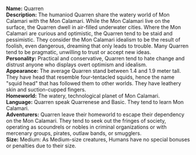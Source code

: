 **Name:** Quarren  
**Description:** The humaniod Quarren share the watery world of Mon Calamari with the Mon Calamari. While the Mon Calamari live on the surface, the Quarren dwell in air-filled underwater cities. Where the Mon Calamari are curious and optimistic, the Quarren tend to be staid and pessimistic. They consider the Mon Calamari idealism to be the result of foolish, even dangerous, dreaming that only leads to trouble. Many Quarren tend to be pragmatic, unwilling to trust or accept new ideas.  
**Personality:** Practical and conservative, Quarren tend to hate change and distrust anyone who displays overt optimism and idealism.  
**Appearance:** The average Quarren stand between 1.4 and 1.9 meter tall. They have head that resemble four-tentacled squids, hence the name "squid head" that has followed them to other worlds. They have leathery skin and suction-cupped fingers.  
**Homeworld:** The watery, technological planet of Mon Calamari.  
**Language:** Quarren speak Quarrenese and Basic. They tend to learn Mon Calamari.  
**Adventurers:** Quarren leave their homeworld to escape their dependency on the Mon Calamari. They tend to seek out the fringes of society, operating as scoundrels or nobles in criminal organizations or with mercenary groups, pirates, outlaw bands, or smugglers.  
**Size:** Medium: As Medium-size creatures, Humans have no special bonuses or penalties due to their size.